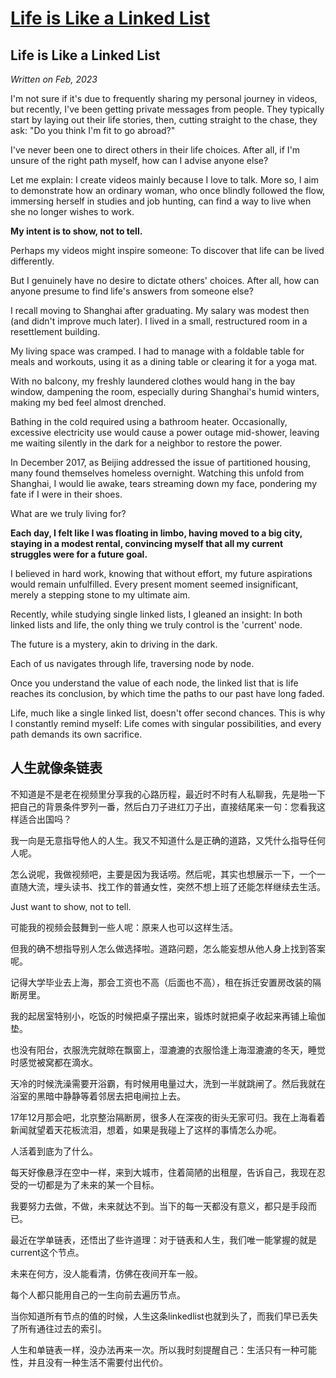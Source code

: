 # [Life is Like a Linked List](https://github.com/JosieWei2023/blog/issues/5)

## Life is Like a Linked List

*Written on Feb, 2023*

I'm not sure if it's due to frequently sharing my personal journey in videos, but recently, I've been getting private messages from people. They typically start by laying out their life stories, then, cutting straight to the chase, they ask: "Do you think I'm fit to go abroad?"

I've never been one to direct others in their life choices. After all, if I'm unsure of the right path myself, how can I advise anyone else?

Let me explain: I create videos mainly because I love to talk. More so, I aim to demonstrate how an ordinary woman, who once blindly followed the flow, immersing herself in studies and job hunting, can find a way to live when she no longer wishes to work.

**My intent is to show, not to tell.**

Perhaps my videos might inspire someone: To discover that life can be lived differently.

But I genuinely have no desire to dictate others' choices. After all, how can anyone presume to find life's answers from someone else?

I recall moving to Shanghai after graduating. My salary was modest then (and didn't improve much later). I lived in a small, restructured room in a resettlement building.

My living space was cramped. I had to manage with a foldable table for meals and workouts, using it as a dining table or clearing it for a yoga mat.

With no balcony, my freshly laundered clothes would hang in the bay window, dampening the room, especially during Shanghai's humid winters, making my bed feel almost drenched.

Bathing in the cold required using a bathroom heater. Occasionally, excessive electricity use would cause a power outage mid-shower, leaving me waiting silently in the dark for a neighbor to restore the power.

In December 2017, as Beijing addressed the issue of partitioned housing, many found themselves homeless overnight. Watching this unfold from Shanghai, I would lie awake, tears streaming down my face, pondering my fate if I were in their shoes.

What are we truly living for?

**Each day, I felt like I was floating in limbo, having moved to a big city, staying in a modest rental, convincing myself that all my current struggles were for a future goal.**

I believed in hard work, knowing that without effort, my future aspirations would remain unfulfilled. Every present moment seemed insignificant, merely a stepping stone to my ultimate aim.

Recently, while studying single linked lists, I gleaned an insight: In both linked lists and life, the only thing we truly control is the 'current' node.

The future is a mystery, akin to driving in the dark.

Each of us navigates through life, traversing node by node.

Once you understand the value of each node, the linked list that is life reaches its conclusion, by which time the paths to our past have long faded.

Life, much like a single linked list, doesn't offer second chances. This is why I constantly remind myself: Life comes with singular possibilities, and every path demands its own sacrifice.



## **人生就像条链表**

不知道是不是老在视频里分享我的心路历程，最近时不时有人私聊我，先是啪一下把自己的背景条件罗列一番，然后白刀子进红刀子出，直接结尾来一句：您看我这样适合出国吗？



我一向是无意指导他人的人生。我又不知道什么是正确的道路，又凭什么指导任何人呢。



怎么说呢，我做视频吧，主要是因为我话唠。然后呢，其实也想展示一下，一个一直随大流，埋头读书、找工作的普通女性，突然不想上班了还能怎样继续去生活。



Just want to show, not to tell. 



可能我的视频会鼓舞到一些人呢：原来人也可以这样生活。



但我的确不想指导别人怎么做选择啦。道路问题，怎么能妄想从他人身上找到答案呢。



记得大学毕业去上海，那会工资也不高（后面也不高），租在拆迁安置房改装的隔断房里。



我的起居室特别小，吃饭的时候把桌子摆出来，锻炼时就把桌子收起来再铺上瑜伽垫。



也没有阳台，衣服洗完就晾在飘窗上，湿漉漉的衣服恰逢上海湿漉漉的冬天，睡觉时感觉被窝都在滴水。



天冷的时候洗澡需要开浴霸，有时候用电量过大，洗到一半就跳闸了。然后我就在浴室的黑暗中静静等着邻居去把电闸拉上去。



17年12月那会吧，北京整治隔断房，很多人在深夜的街头无家可归。我在上海看着新闻就望着天花板流泪，想着，如果是我碰上了这样的事情怎么办呢。



人活着到底为了什么。



每天好像悬浮在空中一样，来到大城市，住着简陋的出租屋，告诉自己，我现在忍受的一切都是为了未来的某一个目标。



我要努力去做，不做，未来就达不到。当下的每一天都没有意义，都只是手段而已。



最近在学单链表，还悟出了些许道理：对于链表和人生，我们唯一能掌握的就是current这个节点。



未来在何方，没人能看清，仿佛在夜间开车一般。



每个人都只能用自己的一生向前去遍历节点。



当你知道所有节点的值的时候，人生这条linkedlist也就到头了，而我们早已丢失了所有通往过去的索引。



人生和单链表一样，没办法再来一次。所以我时刻提醒自己：生活只有一种可能性，并且没有一种生活不需要付出代价。